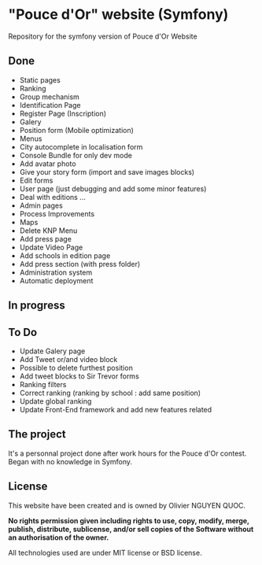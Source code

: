 # "Pouce d'Or" website (Symfony)

Repository for the symfony version of Pouce d'Or Website</p>


## Done

* Static pages
* Ranking
* Group mechanism
* Identification Page
* Register Page (Inscription)
* Galery
* Position form (Mobile optimization)
* Menus
* City autocomplete in localisation form
* Console Bundle for only dev mode
* Add avatar photo
* Give your story form (import and save images blocks)
* Edit forms
* User page (just debugging and add some minor features)
* Deal with editions ...
* Admin pages
* Process Improvements
* Maps
* Delete KNP Menu
* Add press page
* Update Video Page
* Add schools in edition page
* Add press section (with press folder)
* Administration system
* Automatic deployment

## In progress


## To Do

* Update Galery page
* Add Tweet or/and video block
* Possible to delete furthest position
* Add tweet blocks to Sir Trevor forms
* Ranking filters
* Correct ranking (ranking by school : add same position)
* Update global ranking
* Update Front-End framework and add new features related


## The project

It's a personnal project done after work hours for the Pouce d'Or contest.
Began with no knowledge in Symfony.


## License

This website have been created and is owned by Olivier NGUYEN QUOC.

**No rights permission given including rights to use, copy, modify, merge, publish, distribute, sublicense, and/or sell
copies of the Software without an authorisation of the owner.**

All technologies used are under MIT license or BSD license.

